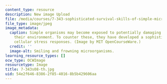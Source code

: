 ```yaml
---
content_type: resource
description: New image Upload
file: /media/courses/7-343-sophisticated-survival-skills-of-simple-microorganisms-spring-2008/54e2f64683862f8540168b5b429606aa_7-343s08-th.jpg
file_type: image/jpeg
image_metadata:
  caption: Simple organisms may become exposed to potentially damaging elements in
    their environment. To counter these, they have developed a sophisticated set of
    cellular stress responses. (Image by MIT OpenCourseWare.)
  credit: ''
  image-alt: Smiling and frowning microorganisms.
learning_resource_types: []
ocw_type: OCWImage
resourcetype: Image
title: 7-343s08-th.jpg
uid: 54e2f646-8386-2f85-4016-8b5b429606aa
---
```

